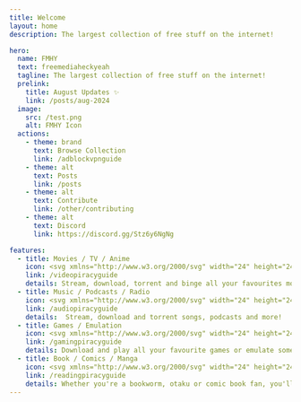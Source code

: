 ```yaml
---
title: Welcome
layout: home
description: The largest collection of free stuff on the internet!

hero:
  name: FMHY
  text: freemediaheckyeah
  tagline: The largest collection of free stuff on the internet!
  prelink:
    title: August Updates ✨
    link: /posts/aug-2024
  image:
    src: /test.png
    alt: FMHY Icon
  actions:
    - theme: brand
      text: Browse Collection
      link: /adblockvpnguide
    - theme: alt
      text: Posts
      link: /posts
    - theme: alt
      text: Contribute
      link: /other/contributing
    - theme: alt
      text: Discord
      link: https://discord.gg/Stz6y6NgNg

features:
  - title: Movies / TV / Anime
    icon: <svg xmlns="http://www.w3.org/2000/svg" width="24" height="24" viewBox="0 0 24 24" fill="none" stroke="#7aa2f7" stroke-width="2" stroke-linecap="round" stroke-linejoin="round" class="lucide lucide-projector"><path d="M5 7 3 5"/><path d="M9 6V3"/><path d="m13 7 2-2"/><circle cx="9" cy="13" r="3"/><path d="M11.83 12H20a2 2 0 0 1 2 2v4a2 2 0 0 1-2 2H4a2 2 0 0 1-2-2v-4a2 2 0 0 1 2-2h2.17"/><path d="M16 16h2"/></svg>
    link: /videopiracyguide
    details: Stream, download, torrent and binge all your favourites movies or shows!
  - title: Music / Podcasts / Radio
    icon: <svg xmlns="http://www.w3.org/2000/svg" width="24" height="24" viewBox="0 0 24 24" fill="none" stroke="#7c82fe" stroke-width="2" stroke-linecap="round" stroke-linejoin="round" class="lucide lucide-drum"><path d="m2 2 8 8"/><path d="m22 2-8 8"/><ellipse cx="12" cy="9" rx="10" ry="5"/><path d="M7 13.4v7.9"/><path d="M12 14v8"/><path d="M17 13.4v7.9"/><path d="M2 9v8a10 5 0 0 0 20 0V9"/></svg>
    link: /audiopiracyguide
    details:  Stream, download and torrent songs, podcasts and more!
  - title: Games / Emulation
    icon: <svg xmlns="http://www.w3.org/2000/svg" width="24" height="24" viewBox="0 0 24 24" fill="none" stroke="#49d3e9" stroke-width="2" stroke-linecap="round" stroke-linejoin="round" class="lucide lucide-swords"><polyline points="14.5 17.5 3 6 3 3 6 3 17.5 14.5"/><line x1="13" x2="19" y1="19" y2="13"/><line x1="16" x2="20" y1="16" y2="20"/><line x1="19" x2="21" y1="21" y2="19"/><polyline points="14.5 6.5 18 3 21 3 21 6 17.5 9.5"/><line x1="5" x2="9" y1="14" y2="18"/><line x1="7" x2="4" y1="17" y2="20"/><line x1="3" x2="5" y1="19" y2="21"/></svg>
    link: /gamingpiracyguide
    details: Download and play all your favourite games or emulate some old but gold ones!
  - title: Book / Comics / Manga
    icon: <svg xmlns="http://www.w3.org/2000/svg" width="24" height="24" viewBox="0 0 24 24" fill="none" stroke="#3ccd93" stroke-width="2" stroke-linecap="round" stroke-linejoin="round" class="lucide lucide-book-marked"><path d="M10 2v8l3-3 3 3V2"/><path d="M4 19.5v-15A2.5 2.5 0 0 1 6.5 2H19a1 1 0 0 1 1 1v18a1 1 0 0 1-1 1H6.5a1 1 0 0 1 0-5H20"/></svg>
    link: /readingpiracyguide
    details: Whether you're a bookworm, otaku or comic book fan, you'll be able to find your favourite pieces of literature here for free!
---
```


<script setup>
import { onMounted } from 'vue'

onMounted(() => {
  var preferredKawaii
  try {
    preferredKawaii = localStorage.getItem('uwu')
  } catch (err) {}
  const urlParams = new URLSearchParams(window.location.search)
  const kawaii = urlParams.get('uwu')
  const setKawaii = () => {
    const images = document.querySelectorAll('.VPImage.image-src')
    images.forEach((img) => {
      img.src = '/logo-uwu.svg'
    })
  }
  const resetKawaii = () => {
    const images = document.querySelectorAll('.VPImage.image-src')
    images.forEach((img) => {
      img.src = '/test.png'
    })
  }
  if (kawaii === 'true') {
    try {
      localStorage.setItem('uwu', true)
    } catch (err) {}
    console.log('uwu mode enabled. Disable with "?uwu=false".');
    setKawaii()
  } else if (kawaii === 'false') {
    try {
      localStorage.removeItem('uwu', false)
    } catch (err) {}
    resetKawaii()
  } else if (preferredKawaii) {
    setKawaii()
  }

  let clickCount = 0;
  const heroImage = document.querySelector('.VPImage.image-src');
  
  const handleClick = () => {
    clickCount += 1;
    if (clickCount === 5) {
      const isKawaii = localStorage.getItem('uwu') === 'true';
      if (isKawaii) {
        localStorage.removeItem('uwu');
        resetKawaii();
        console.log('uwu mode disabled.');
      } else {
        localStorage.setItem('uwu', true);
        setKawaii();
        console.log('uwu mode enabled after 5 clicks.');
      }
      clickCount = 0;
    }
  };

  if (heroImage) {
    heroImage.addEventListener('click', handleClick);
  }
})
</script>
